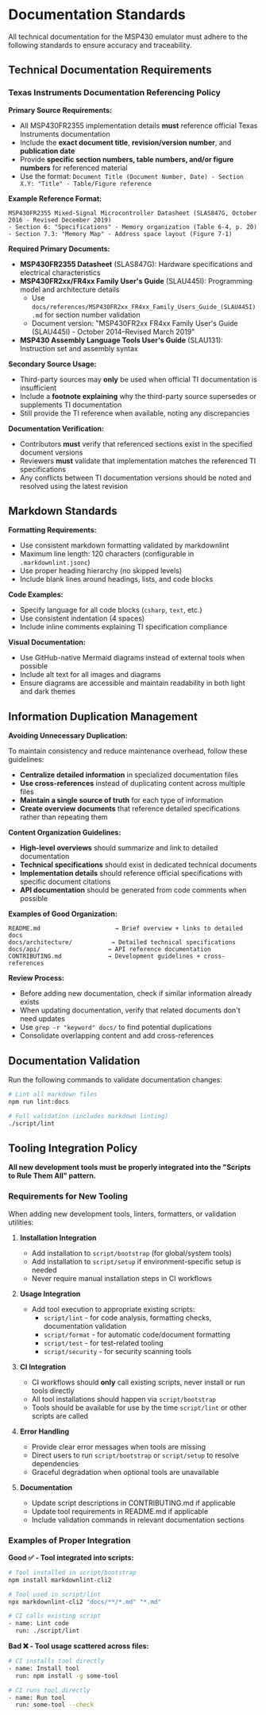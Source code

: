 # Documentation Standards

All technical documentation for the MSP430 emulator must adhere to the following standards to ensure accuracy and traceability.

## Technical Documentation Requirements

### Texas Instruments Documentation Referencing Policy

**Primary Source Requirements:**

- All MSP430FR2355 implementation details **must** reference official Texas Instruments documentation
- Include the **exact document title**, **revision/version number**, and **publication date**
- Provide **specific section numbers, table numbers, and/or figure numbers** for referenced material
- Use the format: `Document Title (Document Number, Date) - Section X.Y: "Title" - Table/Figure reference`

**Example Reference Format:**

```text
MSP430FR2355 Mixed-Signal Microcontroller Datasheet (SLAS847G, October 2016 - Revised December 2019)
- Section 6: "Specifications" - Memory organization (Table 6-4, p. 20)
- Section 7.3: "Memory Map" - Address space layout (Figure 7-1)
```

**Required Primary Documents:**

- **MSP430FR2355 Datasheet** (SLAS847G): Hardware specifications and electrical characteristics
- **MSP430FR2xx/FR4xx Family User's Guide** (SLAU445I): Programming model and architecture details
  - Use `docs/references/MSP430FR2xx_FR4xx_Family_Users_Guide_(SLAU445I).md` for section number validation
  - Document version: "MSP430FR2xx FR4xx Family User's Guide (SLAU445I) - October 2014–Revised March 2019"
- **MSP430 Assembly Language Tools User's Guide** (SLAU131): Instruction set and assembly syntax

**Secondary Source Usage:**

- Third-party sources may **only** be used when official TI documentation is insufficient
- Include a **footnote explaining** why the third-party source supersedes or supplements TI documentation
- Still provide the TI reference when available, noting any discrepancies

**Documentation Verification:**

- Contributors **must** verify that referenced sections exist in the specified document versions
- Reviewers **must** validate that implementation matches the referenced TI specifications
- Any conflicts between TI documentation versions should be noted and resolved using the latest revision

## Markdown Standards

**Formatting Requirements:**

- Use consistent markdown formatting validated by markdownlint
- Maximum line length: 120 characters (configurable in `.markdownlint.jsonc`)
- Use proper heading hierarchy (no skipped levels)
- Include blank lines around headings, lists, and code blocks

**Code Examples:**

- Specify language for all code blocks (`csharp`, `text`, etc.)
- Use consistent indentation (4 spaces)
- Include inline comments explaining TI specification compliance

**Visual Documentation:**

- Use GitHub-native Mermaid diagrams instead of external tools when possible
- Include alt text for all images and diagrams
- Ensure diagrams are accessible and maintain readability in both light and dark themes

## Information Duplication Management

**Avoiding Unnecessary Duplication:**

To maintain consistency and reduce maintenance overhead, follow these guidelines:

- **Centralize detailed information** in specialized documentation files
- **Use cross-references** instead of duplicating content across multiple files
- **Maintain a single source of truth** for each type of information
- **Create overview documents** that reference detailed specifications rather than repeating them

**Content Organization Guidelines:**

- **High-level overviews** should summarize and link to detailed documentation
- **Technical specifications** should exist in dedicated technical documents
- **Implementation details** should reference official specifications with specific document citations
- **API documentation** should be generated from code comments when possible

**Examples of Good Organization:**

```text
README.md                     → Brief overview + links to detailed docs
docs/architecture/           → Detailed technical specifications
docs/api/                   → API reference documentation  
CONTRIBUTING.md             → Development guidelines + cross-references
```

**Review Process:**

- Before adding new documentation, check if similar information already exists
- When updating documentation, verify that related documents don't need updates
- Use `grep -r "keyword" docs/` to find potential duplications
- Consolidate overlapping content and add cross-references

## Documentation Validation

Run the following commands to validate documentation changes:

```bash
# Lint all markdown files
npm run lint:docs

# Full validation (includes markdown linting)
./script/lint
```

## Tooling Integration Policy

**All new development tools must be properly integrated into the "Scripts to Rule Them All" pattern.**

### Requirements for New Tooling

When adding new development tools, linters, formatters, or validation utilities:

1. **Installation Integration**
   - Add installation to `script/bootstrap` (for global/system tools)
   - Add installation to `script/setup` if environment-specific setup is needed
   - Never require manual installation steps in CI workflows

2. **Usage Integration**
   - Add tool execution to appropriate existing scripts:
     - `script/lint` - for code analysis, formatting checks, documentation validation
     - `script/format` - for automatic code/document formatting
     - `script/test` - for test-related tooling
     - `script/security` - for security scanning tools

3. **CI Integration**
   - CI workflows should **only** call existing scripts, never install or run tools directly
   - All tool installations should happen via `script/bootstrap`
   - Tools should be available for use by the time `script/lint` or other scripts are called

4. **Error Handling**
   - Provide clear error messages when tools are missing
   - Direct users to run `script/bootstrap` or `script/setup` to resolve dependencies
   - Graceful degradation when optional tools are unavailable

5. **Documentation**
   - Update script descriptions in CONTRIBUTING.md if applicable
   - Update tool requirements in README.md if applicable
   - Include validation commands in relevant documentation sections

### Examples of Proper Integration

**Good ✅ - Tool integrated into scripts:**

```bash
# Tool installed in script/bootstrap
npm install markdownlint-cli2

# Tool used in script/lint  
npx markdownlint-cli2 "docs/**/*.md" "*.md"

# CI calls existing script
- name: Lint code
  run: ./script/lint
```

**Bad ❌ - Tool usage scattered across files:**

```bash
# CI installs tool directly
- name: Install tool
  run: npm install -g some-tool

# CI runs tool directly
- name: Run tool
  run: some-tool --check
```
